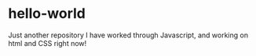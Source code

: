 # hello-world
Just another repository
I have worked through Javascript, and working on html and CSS right now!

